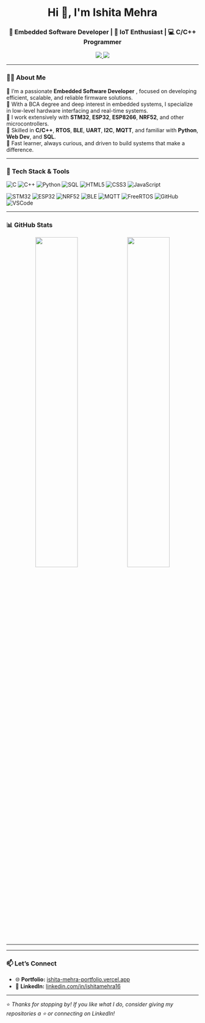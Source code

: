 <h1 align="center">Hi 👋, I'm Ishita Mehra</h1>
<h3 align="center">🔧 Embedded Software Developer | 🔌 IoT Enthusiast | 💻 C/C++ Programmer</h3>

<p align="center">
  <a href="https://ishita-mehra-portfolio.vercel.app" target="_blank">
    <img src="https://img.shields.io/badge/Portfolio-Visit-blue?style=for-the-badge&logo=vercel" />
  </a>
  <a href="https://www.linkedin.com/in/ishitamehra16/" target="_blank">
    <img src="https://img.shields.io/badge/LinkedIn-Follow-blue?style=for-the-badge&logo=linkedin" />
  </a>
</p>

---

### 👩‍💻 About Me

🔹 I’m a passionate **Embedded Software Developer** , focused on developing efficient, scalable, and reliable firmware solutions.  
🔹 With a BCA degree and deep interest in embedded systems, I specialize in low-level hardware interfacing and real-time systems.  
🔹 I work extensively with **STM32**, **ESP32**, **ESP8266**, **NRF52**, and other microcontrollers.  
🔹 Skilled in **C/C++**, **RTOS**, **BLE**, **UART**, **I2C**, **MQTT**, and familiar with **Python**, **Web Dev**, and **SQL**.  
🔹 Fast learner, always curious, and driven to build systems that make a difference.

---

### 🧰 Tech Stack & Tools

![C](https://img.shields.io/badge/C-00599C?style=for-the-badge&logo=c&logoColor=white)
![C++](https://img.shields.io/badge/C++-00599C?style=for-the-badge&logo=c%2B%2B&logoColor=white)
![Python](https://img.shields.io/badge/Python-FFD43B?style=for-the-badge&logo=python&logoColor=blue)
![SQL](https://img.shields.io/badge/SQL-4479A1?style=for-the-badge&logo=mysql&logoColor=white)
![HTML5](https://img.shields.io/badge/HTML5-E34F26?style=for-the-badge&logo=html5&logoColor=white)
![CSS3](https://img.shields.io/badge/CSS3-1572B6?style=for-the-badge&logo=css3&logoColor=white)
![JavaScript](https://img.shields.io/badge/JavaScript-F7DF1E?style=for-the-badge&logo=javascript&logoColor=black)

![STM32](https://img.shields.io/badge/STM32-03234B?style=for-the-badge&logo=STMicroelectronics&logoColor=white)
![ESP32](https://img.shields.io/badge/ESP32-323232?style=for-the-badge&logo=espressif&logoColor=white)
![NRF52](https://img.shields.io/badge/NRF52-00BFFF?style=for-the-badge&logo=nordicsemiconductor&logoColor=white)
![BLE](https://img.shields.io/badge/BLE-000?style=for-the-badge&logo=bluetooth&logoColor=white)
![MQTT](https://img.shields.io/badge/MQTT-660099?style=for-the-badge&logo=MQTT&logoColor=white)
![FreeRTOS](https://img.shields.io/badge/FreeRTOS-387EF5?style=for-the-badge&logo=freertos&logoColor=white)
![GitHub](https://img.shields.io/badge/GitHub-000?style=for-the-badge&logo=github)
![VSCode](https://img.shields.io/badge/VS%20Code-007ACC?style=for-the-badge&logo=visual-studio-code&logoColor=white)

---

### 📊 GitHub Stats

<p align="center">
  <img src="https://github-readme-stats.vercel.app/api?username=ishita-mehra&show_icons=true&theme=radical" width="47%" />
  <img src="https://github-readme-streak-stats.herokuapp.com/?user=ishita-mehra&theme=radical" width="47%" />
</p>

---
<!--
### 📂 Featured Projects

Here are a few projects I’m proud of:
- 🔹 **[TicTacToe](https://github.com/ishita-mehra/TicTacToe)** – CLI-based C++ game with logic and replay feature.
- 🔹 **[EasyRide](https://github.com/ishita-mehra/easy_ride)** – Ride booking app (under development).
- 🔹 **[Portfolio Website](https://github.com/ishita-mehra/portfolio)** – Built with React & deployed on Vercel.
-->
---

### 📫 Let’s Connect

- 🌐 **Portfolio:** [ishita-mehra-portfolio.vercel.app](https://ishita-mehra-portfolio.vercel.app)
- 💼 **LinkedIn:** [linkedin.com/in/ishitamehra16](https://www.linkedin.com/in/ishitamehra16/)
<!--- 📧 **Email:** *(optional: add your contact email)*-->

---

⭐ *Thanks for stopping by! If you like what I do, consider giving my repositories a ⭐ or connecting on LinkedIn!*
